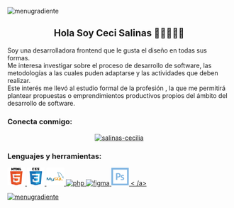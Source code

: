 
![menugradiente](https://user-images.githubusercontent.com/91616144/158722142-bda1de5d-9481-4d7c-838c-95e1d658e89c.png)
<h2 align="center">Hola Soy Ceci Salinas 👋🏽👩🏽‍💻</h2>
<p>Soy una desarrolladora frontend que le gusta el diseño en todas sus formas. <br>
  Me interesa investigar sobre el proceso de desarrollo de software, las metodologías a las cuales puden adaptarse y las actividades que deben realizar. <br>
Este interés me llevó al estudio formal de la profesión , la que me permitirá plantear propuestas o emprendimientos productivos propios del ámbito del desarrollo de software.

<h3 align="left">Conecta conmigo:</h3>
<p align="center">
<a href="https://linkedin.com/in/salinas-cecilia" target="_blank">
  <img align="center" src= "https://raw.githubusercontent.com/rahuldkjain/github-profile-readme-generator/master/src/images/icons/Social/linked-in-alt.svg" alt="salinas-cecilia" height="30 " width="40" /></a>

<h3 align="left">Lenguajes y herramientas:</h3>
<p align="left"> 
  
  <a href="https://www.w3.org/html/" target="_blank" rel="noreferrer"> 
  <img src="https://raw.githubusercontent.com/devicons/devicon/master/icons/html5/html5-original-wordmark.svg" alt="html5" width="40" height="40"/> </a> 
  
  <a href="https://www.w3schools.com/css/" target="_blank" rel="noreferrer"> 
  <img src="https://raw.githubusercontent.com/devicons/devicon/master/icons/css3/css3-original-wordmark.svg" alt="css3" width="40" height="40"/> </a> 

  <a href="https://www.mysql.com/" target="_blank" rel="noreferrer"> 
    <img src="https://raw.githubusercontent.com/devicons/devicon/master/icons/mysql/mysql-original-wordmark.svg" alt="mysql" width="40" height="40"/> </a> 

   <a href="https://www.php.net/" target="_blank" rel="noreferrer"> 
        <img src="https://raw.githubusercontent.com/devicons/devicon/master/iconos/php/php-original.svg" alt="php" whidth="40" height="40"/> </a> 
    
 <a href="https://www.figma.com/" target="_blank" rel="noreferrer"> 
    <img src="https://www.vectorlogo.zone/logos/figma/figma-icon.svg" alt="figma" width="40" height ="40"/> </a> 
    
  <a href="https://www.photoshop.com/en" target="_blank" rel="noreferrer" > 
    <img src="https://raw.githubusercontent.com/devicons/devicon/master/icons/photoshop/photoshop-line.svg" alt="photoshop" width="40" height="40"/> < /a> 
      
 



![menugradiente](https://user-images.githubusercontent.com/91616144/158722142-bda1de5d-9481-4d7c-838c-95e1d658e89c.png)


